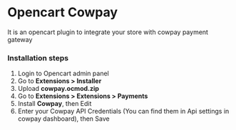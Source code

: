 # Opencart Cowpay
It is an opencart plugin to integrate your store with cowpay payment gateway

### Installation steps
1. Login to Opencart admin panel
2. Go to **Extensions > Installer**
3. Upload **cowpay.ocmod.zip**
4. Go to **Extensions > Extensions > Payments**
5. Install **Cowpay**, then Edit
6. Enter your Cowpay API Credentials (You can find them in Api settings in cowpay dashboard), then Save
